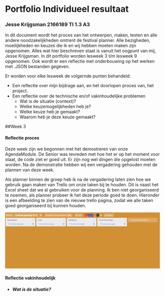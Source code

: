 # Portfolio Individueel resultaat
### Jesse Krijgsman 2166189 TI 1.3 A3

In dit document wordt het proces van het ontwerpen, maken, testen en alle andere noodzakelijkheden omtrent de festival planner.
Alle bezigheden, moeilijkheden en keuzes die ik en wij hebben moeten maken zijn opgenomen. Alles wat hier beschreven staat is vanuit het oogpunt van 
mij, Jesse Krijgsman. In dit portfolio worden lesweek 3 t/m lesweek 9 opgenomen. Ook wordt er een reflectie met onderbouwing op 
het werken met .JSON bestanden gegeven.

Er worden voor elke lesweek de volgernde punten behandeld:
* Een reflectie over mijn bijdrage aan, en het doorlopen proces van, het project.
* Een reflectie over de technische en/of vakinhoudelijke problemen
    * Wat is de situatie (context)?
    * Welke keuzemogelijkheden heb je?
    * Welke keuze heb je gemaakt?
    * Waarom heb je deze keuze gemaakt?



##Week 3

#### Reflectie proces

Deze week zijn we begonnen met het demostreren van onze AgendaModule. De Senior was tevreden met hoe het er op het moment voor staat, de code ziet er goed uit. 
Er zijn nog wel dingen die opgelost moeten worden. Na de demonstratie hebben wij een vergadering gehouden met de plannen van deze week.

Als planner binnen de groep heb ik na de vergadering laten zien hoe we gebruik gaan maken van Trello om onze taken bij te houden.
Dit is naast het Excel sheet dat we al gebruiken voor de planning. Ik ben niet georganiseerd te noemen, als planner probeer ik het deze periode goed te doen.
Hieronder is een afbeelding te zien van de nieuwe trello pagina, zodat we alle taken goed georganiseerd bij kunnen houden.

![](Images/Screenshot_1_Trello.png)


#### Reflectie vakinhoudelijk

* ##### Wat is de situatie?

